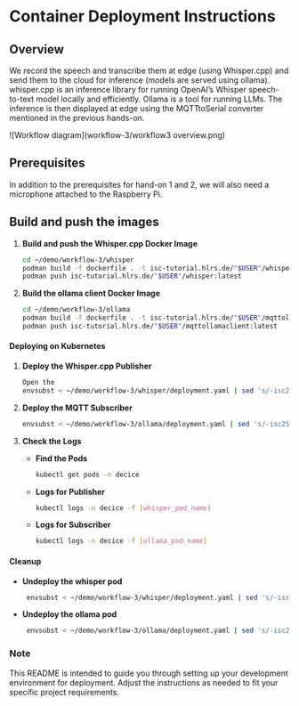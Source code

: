 # Container Deployment Instructions

## Overview
We record the speech and transcribe them at edge (using Whisper.cpp) and send them to the cloud for inference (models are served using ollama).
whisper.cpp is an inference library for running OpenAI’s Whisper speech-to-text model locally and efficiently. 
Ollama is a tool for running LLMs.
The inference is then displayed at edge using the MQTTtoSerial converter mentioned in the previous hands-on.

![Workflow diagram](workflow-3/workflow3 overview.png)

## Prerequisites
In addition to the prerequisites for hand-on 1 and 2, we will also need a microphone attached to the Raspberry Pi.

## Build and push the images

1. **Build and push the Whisper.cpp Docker Image**
   ```bash
   cd ~/demo/workflow-3/whisper
   podman build -f dockerfile . -t isc-tutorial.hlrs.de/"$USER"/whisper:latest
   podman push isc-tutorial.hlrs.de/"$USER"/whisper:latest
   ```

2. **Build the ollama client Docker Image**
   ```bash
   cd ~/demo/workflow-3/ollama
   podman build -f dockerfile . -t isc-tutorial.hlrs.de/"$USER"/mqttollamaclient:latest
   podman push isc-tutorial.hlrs.de/"$USER"/mqttollamaclient:latest
   ```

#### Deploying on Kubernetes

1. **Deploy the Whisper.cpp Publisher**
   ```bash
   Open the 
   envsubst < ~/demo/workflow-3/whisper/deployment.yaml | sed 's/-isc25_/-isc25-/g' | kubectl create -f -
   ```

2. **Deploy the MQTT Subscriber**
   ```bash
   envsubst < ~/demo/workflow-3/ollama/deployment.yaml | sed 's/-isc25_/-isc25-/g' | kubectl create -f -
   ```

3. **Check the Logs**
   - **Find the Pods**
     ```bash
     kubectl get pods -n decice
     ```
   - **Logs for Publisher**
     ```bash
     kubectl logs -n decice -f [whisper_pod_name]
     ```
   - **Logs for Subscriber**
     ```bash
     kubectl logs -n decice -f [ollama_pod_name]
     ```

#### Cleanup

- **Undeploy the whisper pod**
  ```bash
   envsubst < ~/demo/workflow-3/whisper/deployment.yaml | sed 's/-isc25_/-isc25-/g' | kubectl delete -f -
  ```

- **Undeploy the ollama pod**
  ```bash
   envsubst < ~/demo/workflow-3/ollama/deployment.yaml | sed 's/-isc25_/-isc25-/g' | kubectl create -f -
  ```

### Note
This README is intended to guide you through setting up your development environment for deployment. Adjust the instructions as needed to fit your specific project requirements.
